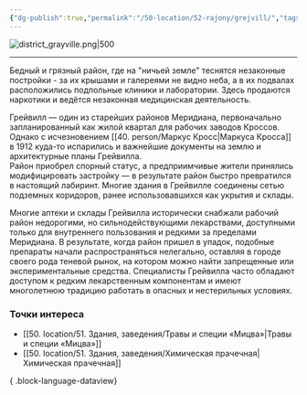 ```yaml
---
{"dg-publish":true,"permalink":"/50-location/52-rajony/grejvill/","tags":["локация/район"]}
---
```


![district_grayville.png|500](/img/user/90.%20files/district_grayville.png)
***
Бедный и грязный район, где на "ничьей земле" теснятся незаконные постройки - за их крышами и галереями не видно неба, а в их подвалах расположились подпольные клиники и лаборатории. Здесь продаются наркотики и ведётся незаконная медицинская деятельность.

Грейвилл — один из старейших районов Меридиана, первоначально запланированный как жилой квартал для рабочих заводов Кроссов. Однако с исчезновением [[40. person/Маркус Кросс\|Маркуса Кросса]] в 1912 куда-то испарились и важнейшие документы на землю и архитектурные планы Грейвилла.  
Район приобрел спорный статус, а предприимчивые жители принялись  модифицировать застройку — в результате район быстро превратился в настоящий лабиринт. Многие здания в Грейвилле соединены сетью подземных коридоров, ранее использовавшихся как укрытия и склады. 

Многие аптеки и склады Грейвилла исторически снабжали рабочий район недорогими, но сильнодействующими лекарствами, доступными только для внутреннего пользования и редкими за пределами Меридиана. В результате, когда район пришел в упадок, подобные препараты начали распространяться нелегально, оставляя в городе своего рода теневой рынок, на котором можно найти запрещенные или экспериментальные средства. Специалисты Грейвилла часто обладают доступом к редким лекарственным компонентам и имеют многолетнюю традицию работать в опасных и нестерильных условиях.

### Точки интереса
- [[50. location/51. Здания, заведения/Травы и специи «Мицва»\|Травы и специи «Мицва»]]
- [[50. location/51. Здания, заведения/Химическая прачечная\|Химическая прачечная]]

{ .block-language-dataview}